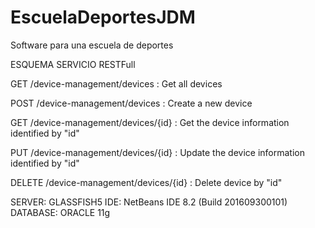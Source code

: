 # EscuelaDeportesJDM
Software para una escuela de deportes


ESQUEMA SERVICIO RESTFull

GET 	/device-management/devices : Get all devices

POST 	/device-management/devices : Create a new device

GET 	/device-management/devices/{id} : Get the device information identified by "id"

PUT 	/device-management/devices/{id} : Update the device information identified by "id"

DELETE	/device-management/devices/{id} : Delete device by "id"


SERVER: GLASSFISH5
IDE: NetBeans IDE 8.2 (Build 201609300101)
DATABASE: ORACLE 11g